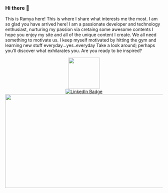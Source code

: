 
### Hi there 👋


This is Ramya here!
This is where I share what interests me the most. I am so glad you have arrived here!
I am a passionate developer and technology enthusiast, nurturing my passion via cretaing some awesome contents
I hope you enjoy my site and all of the unique content I create. We all need something to motivate us. I keep myself motivated by hitting the gym and learning new stuff everyday...yes..everyday
Take a look around; perhaps you’ll discover what exhilarates you. Are you ready to be inspired?


<div id="header" align="center">
  <img src="https://media.giphy.com/media/M9gbBd9nbDrOTu1Mqx/giphy.gif" width="100"/>
</div>



<div id="header" align="center">
  <a href="www.linkedin.com/in/ramyamurthy0409">
    <img src="https://img.shields.io/badge/LinkedIn-blue?style=for-the-badge&logo=linkedin&logoColor=white" alt="LinkedIn Badge"/>
  </a>
</div>

                                                                                                                                
<div align="right">
  <img src="https://media.giphy.com/media/dWesBcTLavkZuG35MI/giphy.gif" width="600" height="300"/>
</div>
                                                                                                                                
                                                                                                                                
